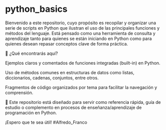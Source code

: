 # python_basics
Bienvenido a este repositorio, cuyo propósito es recopilar y organizar una serie de scripts en Python que ilustran el uso de las principales funciones y métodos del lenguaje. Está pensado como una herramienta de consulta y aprendizaje tanto para quienes se están iniciando en Python como para quienes desean repasar conceptos clave de forma práctica.

📌 ¿Qué encontrarás aquí?

Ejemplos claros y comentados de funciones integradas (built-in) en Python.

Uso de métodos comunes en estructuras de datos como listas, diccionarios, cadenas, conjuntos, entre otros.

Fragmentos de código organizados por tema para facilitar la navegación y comprensión.

🧠 Este repositorio está diseñado para servir como referencia rápida, guía de estudio o complemento en procesos de enseñanza/aprendizaje de programación en Python.

¡Espero que te sea útil!
#Alfredo_Franco
